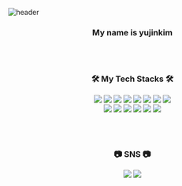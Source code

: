 ![header](https://capsule-render.vercel.app/api?type=wave&color=auto&height=300&section=header&text=Hello,%20There!🤚&fontSize=90&animation=fadeIn)

<h3 align='center'>My name is yujinkim</h3>

<br></br>

<h3 align='center'>🛠 My Tech Stacks 🛠</h3>

<p align="center">
  <img src="https://img.shields.io/badge/Python-3766AB?style=flat-square&logo=Python&logoColor=white"/></a> 
  <img src="https://img.shields.io/badge/Django-092E20?style=flat-square&logo=Django&logoColor=white"/></a> 
  <img src="https://img.shields.io/badge/C-A8B9CC?style=flat-square&logo=C&logoColor=white"/></a> 
  <img src="https://img.shields.io/badge/C++-00599C?style=flat-square&logo=C%2B%2B&logoColor=white"/></a>  
  <img src="https://img.shields.io/badge/C Sharp-239120?style=flat-square&logo=C Sharp&logoColor=white"/></a> 
  <img src="https://img.shields.io/badge/Java-007396?style=flat-square&logo=Java&logoColor=white"/></a>  
  <img src="https://img.shields.io/badge/Javascript-ffb13b?style=flat-square&logo=javascript&logoColor=white"/></a>  
  <img src="https://img.shields.io/badge/css-1572B6?style=flat-square&logo=css3&logoColor=white"/></a> 
  <br>
  <img src="https://img.shields.io/badge/HTML5-E34F26?style=flat-square&logo=html5&logoColor=white"/></a> 
  <img src="https://img.shields.io/badge/React-61DAFB?style=flat-square&logo=React&logoColor=white"/></a> 
  <img src="https://img.shields.io/badge/Flutter-02569B?style=flat-square&logo=Flutter&logoColor=white"/></a> 
  <img src="https://img.shields.io/badge/Swift-FA7343?style=flat-square&logo=Swift&logoColor=white"/></a> 
  <img src="https://img.shields.io/badge/Mysql-E6B91E?style=flat-square&logo=MySql&logoColor=white"/></a>
  <img src="https://img.shields.io/badge/Vuejs-4FC08D?style=flat-square&logo=Vue.js&logoColor=white"/></a>
</p>
<br><br>
<h3 align="center"> 📷 SNS 📷 </h3>
<p align="center">
  <a href="https://www.instagram.com/y00__zin/"><img src="https://img.shields.io/badge/Instagram-E4405F?style=flat-square&logo=Instagram&logoColor=white&link=https://www.instagram.com/y00__zin/"/></a>
  <a href="mailto:dbwls0508@naver.com"><img src="https://img.shields.io/badge/Gmail-EA4335?style=flat-
square&logo=Gmail&logoColor=white&link=dbwls0508@naver.com"/></a>
</p>
<br>
